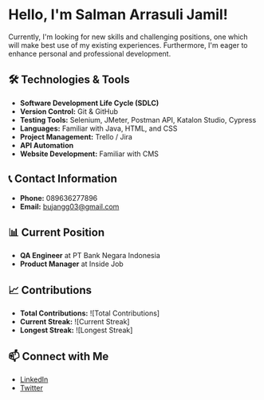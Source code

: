# Hello, I'm Salman Arrasuli Jamil!

Currently, I'm looking for new skills and challenging positions, one which will make best use of my existing experiences. Furthermore, I'm eager to enhance personal and professional development.

## 🛠️ Technologies & Tools
- **Software Development Life Cycle (SDLC)**
- **Version Control:** Git & GitHub
- **Testing Tools:** Selenium, JMeter, Postman API, Katalon Studio, Cypress
- **Languages:** Familiar with Java, HTML, and CSS
- **Project Management:** Trello / Jira
- **API Automation**
- **Website Development:** Familiar with CMS

## 📞 Contact Information
- **Phone:** 089636277896
- **Email:** [bujangg03@gmail.com](mailto:bujangg03@gmail.com)

## 📊 Current Position
- **QA Engineer** at PT Bank Negara Indonesia
- **Product Manager** at Inside Job

## 📈 Contributions
- **Total Contributions:** ![Total Contributions]
- **Current Streak:** ![Current Streak]
- **Longest Streak:** ![Longest Streak]

## 📫 Connect with Me
- [LinkedIn](#)  <!-- Ganti dengan tautan LinkedIn Anda -->
- [Twitter](#)   <!-- Ganti dengan tautan Twitter Anda -->
